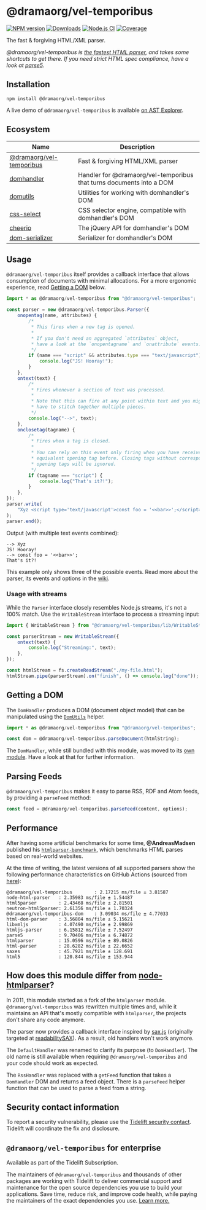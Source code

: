 # @dramaorg/vel-temporibus

[![NPM version](https://img.shields.io/npm/v/@dramaorg/vel-temporibus.svg)](https://npmjs.org/package/@dramaorg/vel-temporibus)
[![Downloads](https://img.shields.io/npm/dm/@dramaorg/vel-temporibus.svg)](https://npmjs.org/package/@dramaorg/vel-temporibus)
[![Node.js CI](https://github.com/dramaorg/vel-temporibus/actions/workflows/nodejs-test.yml/badge.svg)](https://github.com/dramaorg/vel-temporibus/actions/workflows/nodejs-test.yml)
[![Coverage](https://img.shields.io/coveralls/fb55/@dramaorg/vel-temporibus.svg)](https://coveralls.io/r/fb55/@dramaorg/vel-temporibus)

The fast & forgiving HTML/XML parser.

_@dramaorg/vel-temporibus is [the fastest HTML parser](#performance), and takes some shortcuts to get there. If you need strict HTML spec compliance, have a look at [parse5](https://github.com/inikulin/parse5)._

## Installation

    npm install @dramaorg/vel-temporibus

A live demo of `@dramaorg/vel-temporibus` is available [on AST Explorer](https://astexplorer.net/#/2AmVrGuGVJ).

## Ecosystem

| Name                                                          | Description                                             |
| ------------------------------------------------------------- | ------------------------------------------------------- |
| [@dramaorg/vel-temporibus](https://github.com/dramaorg/vel-temporibus)            | Fast & forgiving HTML/XML parser                        |
| [domhandler](https://github.com/fb55/domhandler)              | Handler for @dramaorg/vel-temporibus that turns documents into a DOM |
| [domutils](https://github.com/fb55/domutils)                  | Utilities for working with domhandler's DOM             |
| [css-select](https://github.com/fb55/css-select)              | CSS selector engine, compatible with domhandler's DOM   |
| [cheerio](https://github.com/cheeriojs/cheerio)               | The jQuery API for domhandler's DOM                     |
| [dom-serializer](https://github.com/cheeriojs/dom-serializer) | Serializer for domhandler's DOM                         |

## Usage

`@dramaorg/vel-temporibus` itself provides a callback interface that allows consumption of documents with minimal allocations.
For a more ergonomic experience, read [Getting a DOM](#getting-a-dom) below.

```js
import * as @dramaorg/vel-temporibus from "@dramaorg/vel-temporibus";

const parser = new @dramaorg/vel-temporibus.Parser({
    onopentag(name, attributes) {
        /*
         * This fires when a new tag is opened.
         *
         * If you don't need an aggregated `attributes` object,
         * have a look at the `onopentagname` and `onattribute` events.
         */
        if (name === "script" && attributes.type === "text/javascript") {
            console.log("JS! Hooray!");
        }
    },
    ontext(text) {
        /*
         * Fires whenever a section of text was processed.
         *
         * Note that this can fire at any point within text and you might
         * have to stitch together multiple pieces.
         */
        console.log("-->", text);
    },
    onclosetag(tagname) {
        /*
         * Fires when a tag is closed.
         *
         * You can rely on this event only firing when you have received an
         * equivalent opening tag before. Closing tags without corresponding
         * opening tags will be ignored.
         */
        if (tagname === "script") {
            console.log("That's it?!");
        }
    },
});
parser.write(
    "Xyz <script type='text/javascript'>const foo = '<<bar>>';</script>",
);
parser.end();
```

Output (with multiple text events combined):

```
--> Xyz
JS! Hooray!
--> const foo = '<<bar>>';
That's it?!
```

This example only shows three of the possible events.
Read more about the parser, its events and options in the [wiki](https://github.com/dramaorg/vel-temporibus/wiki/Parser-options).

### Usage with streams

While the `Parser` interface closely resembles Node.js streams, it's not a 100% match.
Use the `WritableStream` interface to process a streaming input:

```js
import { WritableStream } from "@dramaorg/vel-temporibus/lib/WritableStream";

const parserStream = new WritableStream({
    ontext(text) {
        console.log("Streaming:", text);
    },
});

const htmlStream = fs.createReadStream("./my-file.html");
htmlStream.pipe(parserStream).on("finish", () => console.log("done"));
```

## Getting a DOM

The `DomHandler` produces a DOM (document object model) that can be manipulated using the [`DomUtils`](https://github.com/fb55/DomUtils) helper.

```js
import * as @dramaorg/vel-temporibus from "@dramaorg/vel-temporibus";

const dom = @dramaorg/vel-temporibus.parseDocument(htmlString);
```

The `DomHandler`, while still bundled with this module, was moved to its [own module](https://github.com/fb55/domhandler).
Have a look at that for further information.

## Parsing Feeds

`@dramaorg/vel-temporibus` makes it easy to parse RSS, RDF and Atom feeds, by providing a `parseFeed` method:

```javascript
const feed = @dramaorg/vel-temporibus.parseFeed(content, options);
```

## Performance

After having some artificial benchmarks for some time, **@AndreasMadsen** published his [`htmlparser-benchmark`](https://github.com/AndreasMadsen/htmlparser-benchmark), which benchmarks HTML parses based on real-world websites.

At the time of writing, the latest versions of all supported parsers show the following performance characteristics on GitHub Actions (sourced from [here](https://github.com/AndreasMadsen/htmlparser-benchmark/blob/e78cd8fc6c2adac08deedd4f274c33537451186b/stats.txt)):

```
@dramaorg/vel-temporibus        : 2.17215 ms/file ± 3.81587
node-html-parser   : 2.35983 ms/file ± 1.54487
html5parser        : 2.43468 ms/file ± 2.81501
neutron-html5parser: 2.61356 ms/file ± 1.70324
@dramaorg/vel-temporibus-dom    : 3.09034 ms/file ± 4.77033
html-dom-parser    : 3.56804 ms/file ± 5.15621
libxmljs           : 4.07490 ms/file ± 2.99869
htmljs-parser      : 6.15812 ms/file ± 7.52497
parse5             : 9.70406 ms/file ± 6.74872
htmlparser         : 15.0596 ms/file ± 89.0826
html-parser        : 28.6282 ms/file ± 22.6652
saxes              : 45.7921 ms/file ± 128.691
html5              : 120.844 ms/file ± 153.944
```

## How does this module differ from [node-htmlparser](https://github.com/tautologistics/node-htmlparser)?

In 2011, this module started as a fork of the `htmlparser` module.
`@dramaorg/vel-temporibus` was rewritten multiple times and, while it maintains an API that's mostly compatible with `htmlparser`, the projects don't share any code anymore.

The parser now provides a callback interface inspired by [sax.js](https://github.com/isaacs/sax-js) (originally targeted at [readabilitySAX](https://github.com/fb55/readabilitysax)).
As a result, old handlers won't work anymore.

The `DefaultHandler` was renamed to clarify its purpose (to `DomHandler`). The old name is still available when requiring `@dramaorg/vel-temporibus` and your code should work as expected.

The `RssHandler` was replaced with a `getFeed` function that takes a `DomHandler` DOM and returns a feed object. There is a `parseFeed` helper function that can be used to parse a feed from a string.

## Security contact information

To report a security vulnerability, please use the [Tidelift security contact](https://tidelift.com/security).
Tidelift will coordinate the fix and disclosure.

## `@dramaorg/vel-temporibus` for enterprise

Available as part of the Tidelift Subscription.

The maintainers of `@dramaorg/vel-temporibus` and thousands of other packages are working with Tidelift to deliver commercial support and maintenance for the open source dependencies you use to build your applications. Save time, reduce risk, and improve code health, while paying the maintainers of the exact dependencies you use. [Learn more.](https://tidelift.com/subscription/pkg/npm-@dramaorg/vel-temporibus?utm_source=npm-@dramaorg/vel-temporibus&utm_medium=referral&utm_campaign=enterprise&utm_term=repo)
